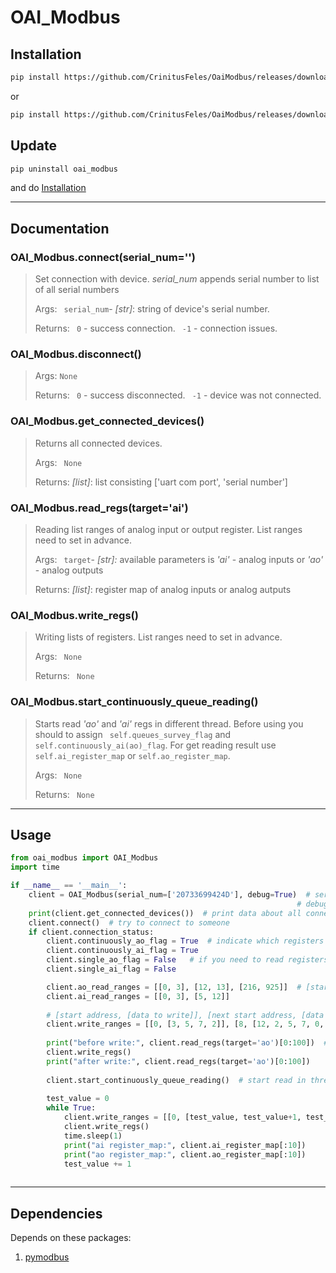 # OAI_Modbus

## Installation
```sh
pip install https://github.com/CrinitusFeles/OaiModbus/releases/download/v.1.1/OAI_ModBus-0.1.1-py3-none-any.whl
```
or
```sh
pip install https://github.com/CrinitusFeles/OaiModbus/releases/download/v.1.1/OAI_ModBus-0.1.1.tar.gz
```
## Update 
```sh
pip uninstall oai_modbus
```
and do [Installation](#Installation)

---

## Documentation
### OAI_Modbus.connect(serial_num='')
> Set connection with device. *serial_num* appends serial number to list of all serial numbers 
>
>Args:
>  ``` serial_num```- *[str]*: string of device's serial number.
>
>Returns:
>  ``` 0``` - success connection.
> ``` -1``` - connection issues.

### OAI_Modbus.disconnect()
>  
>Args:
>  ```None```
>
>Returns:
>  ``` 0``` - success disconnected.
> ``` -1``` - device was not connected.

### OAI_Modbus.get_connected_devices()
> Returns all connected devices.
>
>Args:
>  ``` None```
>
>Returns:
>  *[list]*: list consisting ['uart com port', 'serial number']

### OAI_Modbus.read_regs(target='ai')
>Reading list ranges of analog input or output register. List ranges need to set in advance.
>
>Args:
>  ``` target```- *[str]:* available parameters is *'ai'* - analog inputs or *'ao'* - analog outputs  
>
>Returns:
>  *[list]*: register map of analog inputs or analog autputs 

### OAI_Modbus.write_regs()
>Writing lists of registers. List ranges need to set in advance.
>
>Args:
>  ``` None```
>
>Returns:
>  ``` None```

### OAI_Modbus.start_continuously_queue_reading()
>Starts read *'ao'* and *'ai'* regs in different thread. Before using you should to assign ``` self.queues_survey_flag``` and 
```self.continuously_ai(ao)_flag```. For get reading result use ```self.ai_register_map``` or ```self.ao_register_map```.
>
>Args:
>  ``` None```
>
>Returns:
>  ``` None```

---

## Usage
```py 
from oai_modbus import OAI_Modbus
import time

if __name__ == '__main__':
    client = OAI_Modbus(serial_num=['20733699424D'], debug=True)  # serial_num - rewrites list of serial numbers devices 
                                                                # debug - flag for print debug information
    print(client.get_connected_devices())  # print data about all connected devices
    client.connect()  # try to connect to someone
    if client.connection_status:  
        client.continuously_ao_flag = True  # indicate which registers we will read in thread (ai/ao) 
        client.continuously_ai_flag = True
        client.single_ao_flag = False   # if you need to read registers just one time you should use this flags
        client.single_ai_flag = False

        client.ao_read_ranges = [[0, 3], [12, 13], [216, 925]]  # [start address (included); stop address (not included)]
        client.ai_read_ranges = [[0, 3], [5, 12]] 
        
        # [start address, [data to write]], [next start address, [data to write]]
        client.write_ranges = [[0, [3, 5, 7, 2]], [8, [12, 2, 5, 7, 0, 1, 5, 7, 889, 33, 332, 2, 4, 5]]]  
        
        print("before write:", client.read_regs(target='ao')[0:100])  # you can write only in analog outputs registers
        client.write_regs()
        print("after write:", client.read_regs(target='ao')[0:100])   
        
        client.start_continuously_queue_reading()  # start read in thread 
        
        test_value = 0
        while True:
            client.write_ranges = [[0, [test_value, test_value+1, test_value+2]], [8, [test_value+3, test_value+4]]]
            client.write_regs()
            time.sleep(1)
            print("ai register_map:", client.ai_register_map[:10])
            print("ao register_map:", client.ao_register_map[:10])
            test_value += 1
    
```

---

## Dependencies
Depends on these packages:
1. [pymodbus](https://pymodbus.readthedocs.io/en/latest/)
